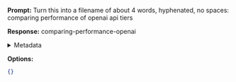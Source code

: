 **Prompt:**
Turn this into a filename of about 4 words, hyphenated, no spaces: comparing performance of openai api tiers

**Response:**
comparing-performance-openai

<details><summary>Metadata</summary>

- Duration: 774 ms
- Datetime: 2023-11-09T21:47:36.658993
- Model: gpt-3.5-turbo-0613

</details>

**Options:**
```json
{}
```

